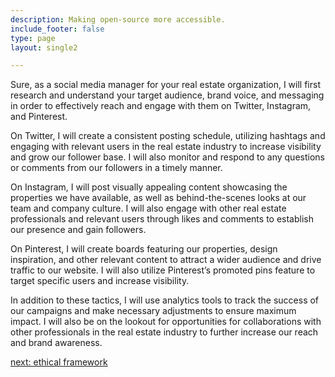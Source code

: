 ```yaml
---
description: Making open-source more accessible.
include_footer: false
type: page
layout: single2 

---
```


<p>
Sure, as a social media manager for your real estate organization, I will first research and understand your target audience, brand voice, and messaging in order to effectively reach and engage with them on Twitter, Instagram, and Pinterest.

On Twitter, I will create a consistent posting schedule, utilizing hashtags and engaging with relevant users in the real estate industry to increase visibility and grow our follower base. I will also monitor and respond to any questions or comments from our followers in a timely manner.

On Instagram, I will post visually appealing content showcasing the properties we have available, as well as behind-the-scenes looks at our team and company culture. I will also engage with other real estate professionals and relevant users through likes and comments to establish our presence and gain followers.

On Pinterest, I will create boards featuring our properties, design inspiration, and other relevant content to attract a wider audience and drive traffic to our website. I will also utilize Pinterest’s promoted pins feature to target specific users and increase visibility.

In addition to these tactics, I will use analytics tools to track the success of our campaigns and make necessary adjustments to ensure maximum impact. I will also be on the lookout for opportunities for collaborations with other professionals in the real estate industry to further increase our reach and brand awareness.


<a href="https://workdojos.com/mortgagebrokers/ethics">next: ethical framework</a>
